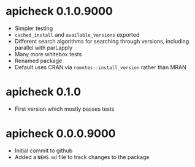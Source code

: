 # apicheck 0.1.0.9000

* Simpler testing
* `cached_install` and `available_versions` exported
* Different search algorithms for searching through versions, including parallel with parLapply
* Many more whitebox tests
* Renamed package
* Default uses CRAN via `remotes::install_version` rather than MRAN

# apicheck 0.1.0

* First version which mostly passes tests

# apicheck 0.0.0.9000

* Initial commit to github
* Added a `NEWS.md` file to track changes to the package
